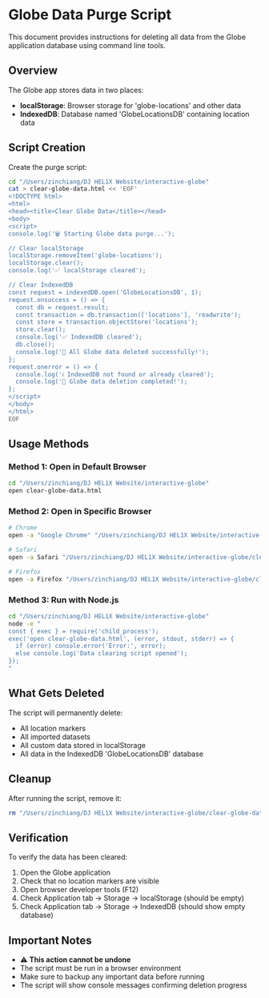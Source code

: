 # Globe Data Purge Script

This document provides instructions for deleting all data from the Globe application database using command line tools.

## Overview

The Globe app stores data in two places:
- **localStorage**: Browser storage for 'globe-locations' and other data
- **IndexedDB**: Database named 'GlobeLocationsDB' containing location data

## Script Creation

Create the purge script:

```bash
cd "/Users/zinchiang/DJ HEL1X Website/interactive-globe"
cat > clear-globe-data.html << 'EOF'
<!DOCTYPE html>
<html>
<head><title>Clear Globe Data</title></head>
<body>
<script>
console.log('🗑️ Starting Globe data purge...');

// Clear localStorage
localStorage.removeItem('globe-locations');
localStorage.clear();
console.log('✅ localStorage cleared');

// Clear IndexedDB
const request = indexedDB.open('GlobeLocationsDB', 1);
request.onsuccess = () => {
  const db = request.result;
  const transaction = db.transaction(['locations'], 'readwrite');
  const store = transaction.objectStore('locations');
  store.clear();
  console.log('✅ IndexedDB cleared');
  db.close();
  console.log('🎯 All Globe data deleted successfully!');
};
request.onerror = () => {
  console.log('ℹ️ IndexedDB not found or already cleared');
  console.log('🎯 Globe data deletion completed!');
};
</script>
</body>
</html>
EOF
```

## Usage Methods

### Method 1: Open in Default Browser
```bash
cd "/Users/zinchiang/DJ HEL1X Website/interactive-globe"
open clear-globe-data.html
```

### Method 2: Open in Specific Browser
```bash
# Chrome
open -a "Google Chrome" "/Users/zinchiang/DJ HEL1X Website/interactive-globe/clear-globe-data.html"

# Safari
open -a Safari "/Users/zinchiang/DJ HEL1X Website/interactive-globe/clear-globe-data.html"

# Firefox
open -a Firefox "/Users/zinchiang/DJ HEL1X Website/interactive-globe/clear-globe-data.html"
```

### Method 3: Run with Node.js
```bash
cd "/Users/zinchiang/DJ HEL1X Website/interactive-globe"
node -e "
const { exec } = require('child_process');
exec('open clear-globe-data.html', (error, stdout, stderr) => {
  if (error) console.error('Error:', error);
  else console.log('Data clearing script opened');
});
"
```

## What Gets Deleted

The script will permanently delete:
- All location markers
- All imported datasets
- All custom data stored in localStorage
- All data in the IndexedDB 'GlobeLocationsDB' database

## Cleanup

After running the script, remove it:

```bash
rm "/Users/zinchiang/DJ HEL1X Website/interactive-globe/clear-globe-data.html"
```

## Verification

To verify the data has been cleared:
1. Open the Globe application
2. Check that no location markers are visible
3. Open browser developer tools (F12)
4. Check Application tab → Storage → localStorage (should be empty)
5. Check Application tab → Storage → IndexedDB (should show empty database)

## Important Notes

- ⚠️ **This action cannot be undone**
- The script must be run in a browser environment
- Make sure to backup any important data before running
- The script will show console messages confirming deletion progress
